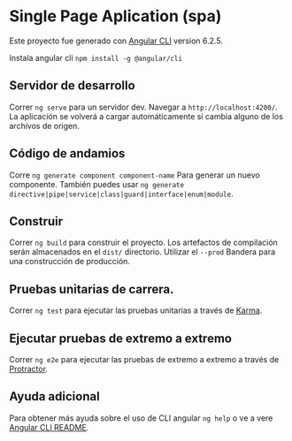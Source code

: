 # Single Page Aplication (spa)

Este proyecto fue generado con [Angular CLI](https://github.com/angular/angular-cli) version 6.2.5.

Instala angular cli
`npm install -g @angular/cli`

## Servidor de desarrollo

Correr `ng serve` para un servidor dev. Navegar a `http://localhost:4200/`. La aplicación se volverá a cargar automáticamente si cambia alguno de los archivos de origen.

## Código de andamios

Corre `ng generate component component-name` Para generar un nuevo componente. También puedes usar `ng generate directive|pipe|service|class|guard|interface|enum|module`.

## Construir

Correr `ng build` para construir el proyecto. Los artefactos de compilación serán almacenados en el `dist/` directorio. Utilizar el `--prod` Bandera para una construcción de producción.

## Pruebas unitarias de carrera.

Correr `ng test` para ejecutar las pruebas unitarias a través de [Karma](https://karma-runner.github.io).

## Ejecutar pruebas de extremo a extremo

Correr `ng e2e` para ejecutar las pruebas de extremo a extremo a través de [Protractor](http://www.protractortest.org/).

## Ayuda adicional

Para obtener más ayuda sobre el uso de CLI angular `ng help` o ve a vere [Angular CLI README](https://github.com/angular/angular-cli/blob/master/README.md).
